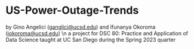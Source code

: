 # US-Power-Outage-Trends
by Gino Angelici (ganglici@ucsd.edu) and Ifunanya Okoroma (iokoroma@ucsd.edu) \n
a project for DSC 80: Practice and Application of Data Science taught at UC San Diego during the Spring 2023 quarter
